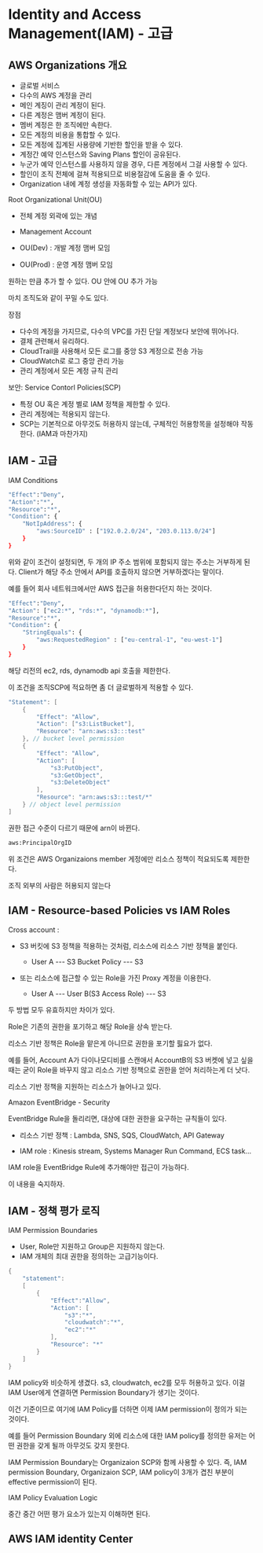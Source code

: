 # Identity and Access Management(IAM) - 고급

## AWS Organizations 개요

- 글로벌 서비스
- 다수의 AWS 계정을 관리
- 메인 계징이 관리 계정이 된다.
- 다른 계정은 맴버 계정이 된다.
- 멤버 계정은 한 조직에만 속한다.
- 모든 계정의 비용을 통합할 수 있다.
- 모든 계정에 집계된 사용량에 기반한 할인을 받을 수 있다.
- 계정간 예약 인스턴스와 Saving Plans 할인이 공유된다.
- 누군가 예약 인스턴스를 사용하지 않을 경우, 다른 계정에서 그걸 사용할 수 있다.
- 할인이 조직 전체에 걸쳐 적용되므로 비용절감에 도움을 줄 수 있다.
- Organization 내에 계정 생성을 자동화할 수 있는 API가 있다.

Root Organizational Unit(OU)

- 전체 계정 외곽에 있는 개념

- Management Account

- OU(Dev) : 개발 계정 맴버 모임
- OU(Prod) : 운영 계정 맴버 모임

원하는 만큼 추가 할 수 있다.
OU 안에 OU 추가 가능

마치 조직도와 같이 꾸밀 수도 있다.

장점

- 다수의 계정을 가지므로, 다수의 VPC를 가진 단일 계정보다 보안에 뛰어나다.
- 결제 관련해서 유리하다.
- CloudTrail을 사용해서 모든 로그를 중앙 S3 계정으로 전송 가능
- CloudWatch로 로그 중앙 관리 가능
- 관리 계정에서 모든 계정 규칙 관리

보안: Service Contorl Policies(SCP)

- 특정 OU 혹은 계정 별로 IAM 정책을 제한할 수 있다.
- 관리 계정에는 적용되지 않는다.
- SCP는 기본적으로 아무것도 허용하지 않는데, 구체적인 허용항목을 설정해야 작동한다. (IAM과 마찬가지)

## IAM - 고급

IAM Conditions

```Bash
"Effect":"Deny",
"Action":"*",
"Resource":"*",
"Condition": {
    "NotIpAddress": {
        "aws:SourceID" : ["192.0.2.0/24", "203.0.113.0/24"]
    }
}
```

위와 같이 조건이 설정되면, 두 개의 IP 주소 범위에 포함되지 않는 주소는 거부하게 된다.
Client가 해당 주소 안에서 API를 호출하지 않으면 거부하겠다는 말이다.

예를 들어 회사 네트워크에서만 AWS 접근을 허용한다던지 하는 것이다.

```Bash
"Effect":"Deny",
"Action": ["ec2:*", "rds:*", "dynamodb:*"],
"Resource":"*",
"Condition": {
    "StringEquals": {
        "aws:RequestedRegion" : ["eu-central-1", "eu-west-1"]
    }
}
```

해당 리전의 ec2, rds, dynamodb api 호출을 제한한다.

이 조건을 조직SCP에 적요하면 좀 더 글로벌하게 적용할 수 있다.

```c
"Statement": [
    {
        "Effect": "Allow",
        "Action": ["s3:ListBucket"],
        "Resource": "arn:aws:s3:::test"
    }, // bucket level permission
    {
        "Effect": "Allow",
        "Action": [
            "s3:PutObject",
            "s3:GetObject",
            "s3:DeleteObject"
        ],
        "Resource": "arn:aws:s3:::test/*"
    } // object level permission
]
```

권한 접근 수준이 다르기 때문에 arn이 바뀐다.

```bash
aws:PrincipalOrgID
```

위 조건은 AWS Organizaions member 게정에만 리소스 정책이 적요되도록 제한한다.

조직 외부의 사람은 허용되지 않는다

## IAM - Resource-based Policies vs IAM Roles

Cross account :

- S3 버킷에 S3 정책을 적용하는 것처럼, 리소스에 리소스 기반 정책을 붙인다.

  - User A --- S3 Bucket Policy --- S3

- 또는 리소스에 접근할 수 있는 Role을 가진 Proxy 계정을 이용한다.

  - User A --- User B(S3 Access Role) --- S3

두 방법 모두 유효하지만 차이가 있다.

Role은 기존의 권한을 포기하고 해당 Role을 상속 받는다.

리소스 기반 정책은 Role을 맡은게 아니므로 권한을 포기할 핋요가 없다.

예를 들어, Account A가 다이나모디비를 스캔애서 AccountB의 S3 버켓에 넣고 싶을 때는 굳이 Role을 바꾸지 않고 리소스 기반 정책으로 권한을 얻어 처리하는게 더 낫다.

리소스 기반 정책을 지원하는 리소스가 늘어나고 있다.

Amazon EventBridge - Security

EventBridge Rule을 돌리리면, 대상에 대한 권한을 요구하는 규칙들이 있다.

- 리소스 기반 정책 : Lambda, SNS, SQS, CloudWatch, API Gateway

- IAM role : Kinesis stream, Systems Manager Run Command, ECS task...

IAM role을 EventBridge Rule에 추가해야만 접근이 가능하다.

이 내용을 숙지하자.

## IAM - 정책 평가 로직

IAM Permission Boundaries

- User, Role만 지원하고 Group은 지원하지 않는다.
- IAM 개체의 최대 권한을 정의하는 고급기능이다.

```c
{
    "statement":
    [
        {
            "Effect":"Allow",
            "Action": [
                "s3":"*",
                "cloudwatch":"*",
                "ec2":"*"
            ],
            "Resource": "*"
        }
    ]
}
```

IAM policy와 비슷하게 생겼다.
s3, cloudwatch, ec2를 모두 허용하고 있다.
이걸 IAM User에게 연결하면 Permission Boundary가 생기는 것이다.

이건 기준이므로 여기에 IAM Policy를 더하면 이제 IAM permission이 정의가 되는 것이다.

예를 들어 Permission Boundary 외에 리소스에 대한 IAM policy를 정의한 유저는 어떤 권한을 갖게 될까
아무것도 갖지 못한다.

IAM Permission Boundary는 Organizaion SCP와 함께 사용할 수 있다.
즉, IAM permission Boundary, Organizaion SCP, IAM policy이 3개가 겹친 부분이 effective permission이 된다.

IAM Policy Evaluation Logic

중간 중간 어떤 평가 요소가 있는지 이해하면 된다.

## AWS IAM identity Center
